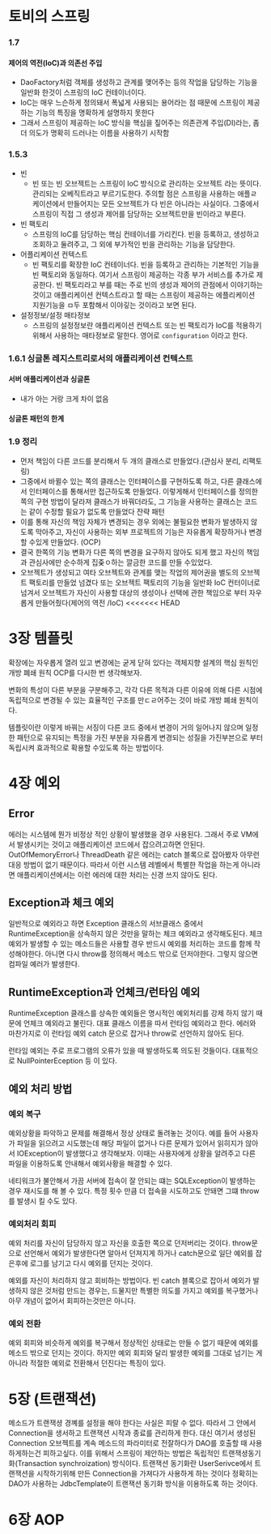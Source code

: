 # 토비의 스프링

### 1.7

#### 제어의 역전(IoC)과 의존선 주입
* DaoFactory처럼 객체를 생성하고 관계를 맺어주는 등의 작업을 담당하는 기능을 일반화 한것이 스프링의 IoC 컨테이너이다.
* IoC는 매우 느슨하게 정의돼서 폭넓게 사용되는 용어라는 점 때문에 스프링이 제공하는 기능의 특징을 명확하게 설명하지 못한다
* 그래서 스프링이 제공하는 IoC 방식을 핵심을 짚어주는 의존관계 주입(DI)라는, 좀더 의도가 명확히 드러나는 이름을 사용하기 시작함

### 1.5.3

* 빈
  - 빈 또는 빈 오브젝트는 스프링이 IoC 방식으로 관리하는 오브젝트 라는 뜻이다. 관리되는 오베직트라고 부르기도한다. 주의할 점은 스프링을 사용하는 애플ㄹ케이션에서 만들어지는 모든 오브젝트가 다 빈은 아니라는 사실이다. 그중에서 스프링이 직접 그 생성과 제어를 담당하는 오브젝트만을 빈이라고 부른다.
* 빈 팩토리
  - 스프링의 IoC를 담당하는 핵심 컨테이너를 가리킨다. 빈을 등록하고, 생성하고 조회하고 둘려주고, 그 외에 부가적인 빈을 관리하는 기능을 담당한다.
* 어플리케이션 컨텍스트
  - 빈 팩토리를 확장한 IoC 컨테이너다. 빈을 등록하고 관리하는 기본적인 기능을 빈 팩토리와 동일하다. 여기서 스프링이 제공하는 각종 부가 서비스를 추가로 제공한다. 빈 팩토리라고 부를 때는 주로 빈의 생성과 제어의 관점에서 이야기하는 것이고 애플리케이션 컨텍스트라고 할 때는 스프링이 제공하는 에플리케이션 지원기능을 ㅁ두 포함해서 이야깋는 것이라고 보면 된다.
* 설정정보/설정 매타정보
  - 스프링의 설정정보란 애플리케이션 컨텍스트 또는 빈 팩토리가 IoC를 적용하기 위해서 사용하는 매타정보로 말한다. 영어로 `configuration` 이라고 한다.

### 1.6.1 싱글톤 레지스트리로서의 애플리케이션 컨텍스트

#### 서버 애플리케이션과 싱글톤
* 내가 아는 거랑 크게 차이 없음

#### 싱글톤 패턴의 한계

### 1.9 정리

* 먼저 책임이 다른 코드를 분리해서 두 개의 클래스로 만들었다.(관심사 분리, 리팩토링)
* 그중에서 바뀔수 있는 쪽의 클래스는 인터페이스를 구현하도록 하고, 다른 클래스에서 인터페이스를 통해서만 접근하도록 만들었다. 이렇게해서 인터페이스를 정의한 쪽의 구현 방법이 달라져 클래스가 바꿔더라도, 그 기능을 사용하는 클래스는 코드는 같이 수정할 필요가 없도록 만들었다 잔략 패턴
* 이를 통해 자신의 책임 자체가 변경되는 경우 외에는 불필요한 변화가 발생하지 않도록 막아주고, 자신이 사용하는 외부 프로젝트의 기능은 자유롭게 확장하거나 변경할 수있게 만들었다. (OCP)
* 결국 한쪽의 기능 변화가 다른 쪽의 변경을 요구하지 않아도 되게 했고 자신의 책임과 관심사에만 순수하게 집줒ㅇ하는 깔금한 코드를 만들 수있었다.
* 오브젝트가 생성되고 여타 오브젝트와 관계를 맺는 작업의 제어권을 별도의 오브젝트 팩토리를 만들었 넘겼다 또는 오브젝트 팩토리의 기능을 일반화 IoC 컨터이너로 넘겨서 오브젝트가 자신이 사용할 대상의 생성이나 선택에 관한 책임으로 부터 자우롭게 만들어줬다(제어의 역전 /IoC)
<<<<<<< HEAD


# 3장 템플릿

확장에는 자우롭게 열려 있고 변경에는 굳게 닫혀 있다는 객체지향 설계의 핵심 원칙인 개방 폐쇄 원칙 OCP를 다시한 번 생각해보자.

변화의 특성이 다른 부분을 구분해주고, 각각 다른 목적과 다른 이유에 의해 다른 시점에 독립적으로 변경될 수 있는 효율적인 구조를 만ㄷㄹ어주는 것이 바로 개방 폐쇄 원칙이다.

템플릿이란 이렇게 바꿔는 서징이 다른 코드 중에서 변경이 거의 일어나지 않으며 일정한 패턴으로 유지되는 특정을 가진 부분을 자유롭게 변경되는 성질을 가진부븐으로 부터 독립시켜 효과적으로 확용할 수있도록 하는 방법이다.

# 4장 예외

## Error
에러는 시스템에 뭔가 비정상 적인 상황이 발생했을 경우 사용된다. 그래서 주로 VM에서 발생시키는 것이고 애플리케이션 코드에서 잡으려고하면 안된다. OutOfMemoryError나 ThreadDeath 같은 에러는 catch 블록으로 잡아봤자 아무런 대응 방법이 없기 때문이다. 따라서 이런 시스템 레벨에서 특별한 작업을 하는게 아니라면 애플리케이션에서는 이런 에러에 대한 처리는 신경 쓰지 않아도 된다.

## Exception과 체크 예외

일반적으로 예외라고 하면 Exception 클래스의 서브클래스 중에서 RuntimeException을 상속하지 않은 것만을 말하는 체크 예외라고 생각해도된다. 체크 예외가 발생할 수 있는 메소드들은 사용할 경우 반드시 예외를 처리하는 코드를 함께 작성해야한다. 아니면 다시 throw를 정의해서 메소드 밖으로 던저야한다. 그렇지 않으면 컴파일 예러가 발생한다.

## RuntimeException과 언체크/런타임 예외
RuntimeException 클래스를 상속한 예외들은 명시적인 예외처리를 강제 하지 않기 때문에 언체크 예외라고 불린다. 대표 클래스 이름을 따서 런타임 예외라고 한다. 에러와 마찬가지로 이 런타임 예외 catch 문으로 잡거나 throw로 선언하지 않아도 된다.

런타임 예외는 주로 프로그램의 오류가 있을 때 발생하도록 의도된 것들이다. 대표적으로 NullPointerEception 등 이 있다.

## 예외 처리 방법

### 예외 복구

예외상황을 파악하고 문제를 해결해서 정상 상태로 돌려놓는 것이다. 예를 들어 사용자가 파일을 읽으려고 시도했는데 해당 파일이 없거나 다른 문제가 있어서 읽히지가 않아서 IOException이 발생했다고 생각해보자. 이때는 사용자에게 상황을 알려주고 다른 파일을 이용하도록 안내해서 예외사황을 해결할 수 있다.

네티워크가 불안해서 가끔 서버에 접속이 잘 안되는 떄는 SQLException이 발생하는 경우 재시도를 해 볼 수 있다. 특정 횟수 만큼 더 접속을 시도하고도 안돼면 그떄 throw를 발생시 킬 수도 있다.

### 예외처리 회피
예외 처리를 자신이 담당하지 않고 자신을 호출한 쪽으로 던저버리는 것이다. throw문으로 선언해서 예외가 발생한다면 알아서 던져지게 하거나 catch문으로 일단 예외를 잡은후에 로그를 남기고 다시 예외를 던지는 것이다.

예외를 자신이 처리하지 않고 회비하는 방법이다. 빈 catch 블록으로 잡아서 예외가 발생하지 않은 것처럼 만드는 경우는, 드물지만 특별한 의도를 가지고 예외를 복구했거나 아무 개념이 없어서 회피하는것만은 아니다.

### 예외 전환
예외 회피와 비슷하게 예외를 복구해서 정상적인 상태로는 만들 수 없기 때문에 예외를 메소드 밖으로 던지는 것이다. 하지만 예외 회피와 달리 발생한 예외를 그대로 넘기는 게 아니라 적절한 예외로 전환해서 던진다는 특징이 있다.

# 5장 (트랜잭션)

메소드가 트랜잭셩 경꼐를 설정을 해야 한다는 사실은 피랄 수 없다. 따라서 그 안에서 Connection을 생서하고 트랜잭션 시작과 종료를 관리하게 한다. 대신 여기서 생성된 Connection 오브젝트를 계속 메소드의 파라미터로 전잘하다가 DAO를 호출할 때 사용하게하는건 피하고싶다. 이를 위해서 스프링이 제안하는 방법은 독립적인 트랜잭셩동기화(Transaction synchroization) 방식이다. 트랜잭션 동기화란 UserSerivce에서 트랜잭션을 시작하기위해 만든 Connection을 가져다가 사용하게 하는 것이다 정확히는 DAO가 사용하는 JdbcTemplate이 트랜잭션 동기화 방식을 이용하도록 하는 것이다.


# 6장 AOP
